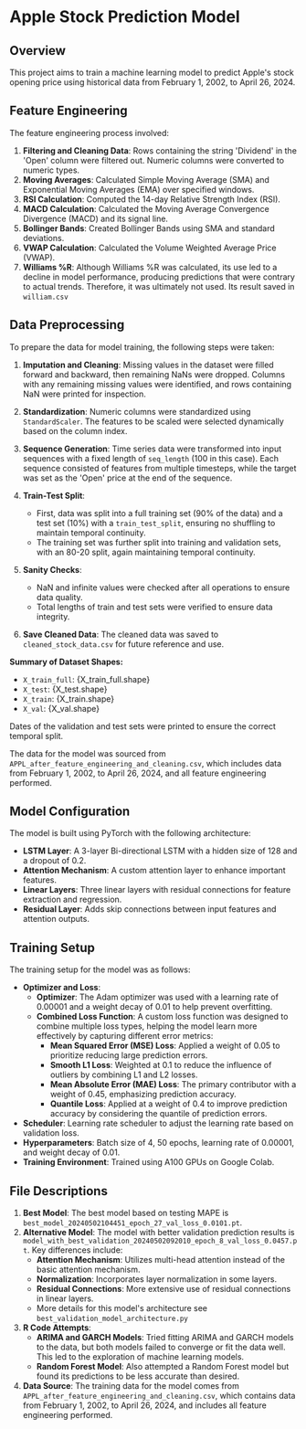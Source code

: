 # Apple Stock Prediction Model

## Overview

This project aims to train a machine learning model to predict Apple's stock opening price using historical data from February 1, 2002, to April 26, 2024.

## Feature Engineering

The feature engineering process involved:
1. **Filtering and Cleaning Data**: Rows containing the string 'Dividend' in the 'Open' column were filtered out. Numeric columns were converted to numeric types.
2. **Moving Averages**: Calculated Simple Moving Average (SMA) and Exponential Moving Averages (EMA) over specified windows.
3. **RSI Calculation**: Computed the 14-day Relative Strength Index (RSI).
4. **MACD Calculation**: Calculated the Moving Average Convergence Divergence (MACD) and its signal line.
5. **Bollinger Bands**: Created Bollinger Bands using SMA and standard deviations.
6. **VWAP Calculation**: Calculated the Volume Weighted Average Price (VWAP).
7. **Williams %R**: Although Williams %R was calculated, its use led to a decline in model performance, producing predictions that were contrary to actual trends. Therefore, it was ultimately not used. Its result saved in `william.csv` 

## Data Preprocessing

To prepare the data for model training, the following steps were taken:

1. **Imputation and Cleaning**: Missing values in the dataset were filled forward and backward, then remaining NaNs were dropped. Columns with any remaining missing values were identified, and rows containing NaN were printed for inspection.

2. **Standardization**: Numeric columns were standardized using `StandardScaler`. The features to be scaled were selected dynamically based on the column index.

3. **Sequence Generation**: Time series data were transformed into input sequences with a fixed length of `seq_length` (100 in this case). Each sequence consisted of features from multiple timesteps, while the target was set as the 'Open' price at the end of the sequence.

4. **Train-Test Split**: 
   - First, data was split into a full training set (90% of the data) and a test set (10%) with a `train_test_split`, ensuring no shuffling to maintain temporal continuity.
   - The training set was further split into training and validation sets, with an 80-20 split, again maintaining temporal continuity.

5. **Sanity Checks**: 
   - NaN and infinite values were checked after all operations to ensure data quality.
   - Total lengths of train and test sets were verified to ensure data integrity.

6. **Save Cleaned Data**: The cleaned data was saved to `cleaned_stock_data.csv` for future reference and use.

**Summary of Dataset Shapes:**
- `X_train_full`: {X_train_full.shape}
- `X_test`: {X_test.shape}
- `X_train`: {X_train.shape}
- `X_val`: {X_val.shape}

Dates of the validation and test sets were printed to ensure the correct temporal split.

The data for the model was sourced from `APPL_after_feature_engineering_and_cleaning.csv`, which includes data from February 1, 2002, to April 26, 2024, and all feature engineering performed.

## Model Configuration

The model is built using PyTorch with the following architecture:
- **LSTM Layer**: A 3-layer Bi-directional LSTM with a hidden size of 128 and a dropout of 0.2.
- **Attention Mechanism**: A custom attention layer to enhance important features.
- **Linear Layers**: Three linear layers with residual connections for feature extraction and regression.
- **Residual Layer**: Adds skip connections between input features and attention outputs.

## Training Setup

The training setup for the model was as follows:

- **Optimizer and Loss**: 
  - **Optimizer**: The Adam optimizer was used with a learning rate of 0.00001 and a weight decay of 0.01 to help prevent overfitting.
  - **Combined Loss Function**: A custom loss function was designed to combine multiple loss types, helping the model learn more effectively by capturing different error metrics:
    - **Mean Squared Error (MSE) Loss**: Applied a weight of 0.05 to prioritize reducing large prediction errors.
    - **Smooth L1 Loss**: Weighted at 0.1 to reduce the influence of outliers by combining L1 and L2 losses.
    - **Mean Absolute Error (MAE) Loss**: The primary contributor with a weight of 0.45, emphasizing prediction accuracy.
    - **Quantile Loss**: Applied at a weight of 0.4 to improve prediction accuracy by considering the quantile of prediction errors.
- **Scheduler**: Learning rate scheduler to adjust the learning rate based on validation loss.
- **Hyperparameters**: Batch size of 4, 50 epochs, learning rate of 0.00001, and weight decay of 0.01.
- **Training Environment**: Trained using A100 GPUs on Google Colab.

## File Descriptions

1. **Best Model**: The best model based on testing MAPE is `best_model_20240502104451_epoch_27_val_loss_0.0101.pt`.
2. **Alternative Model**: The model with better validation prediction results is `model_with_best_validation_20240502092010_epoch_8_val_loss_0.0457.pt`. Key differences include:
   - **Attention Mechanism**: Utilizes multi-head attention instead of the basic attention mechanism.
   - **Normalization**: Incorporates layer normalization in some layers.
   - **Residual Connections**: More extensive use of residual connections in linear layers.
   - More details for this model's architecture see `best_validation_model_architecture.py`
3. **R Code Attempts**: 
   - **ARIMA and GARCH Models**: Tried fitting ARIMA and GARCH models to the data, but both models failed to converge or fit the data well. This led to the exploration of machine learning models.
   - **Random Forest Model**: Also attempted a Random Forest model but found its predictions to be less accurate than desired.
4. **Data Source**: The training data for the model comes from `APPL_after_feature_engineering_and_cleaning.csv`, which contains data from February 1, 2002, to April 26, 2024, and includes all feature engineering performed.
